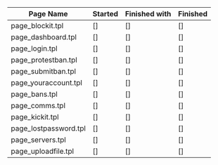 | Page Name             | Started | Finished with | Finished |
| --------------------- | ------- | ------------- | -------- |
| page_blockit.tpl      | []      | []            | []       |
| page_dashboard.tpl    | []      | []            | []       |
| page_login.tpl        | []      | []            | []       |
| page_protestban.tpl   | []      | []            | []       |
| page_submitban.tpl    | []      | []            | []       |
| page_youraccount.tpl  | []      | []            | []       |
| page_bans.tpl         | []      | []            | []       |
| page_comms.tpl        | []      | []            | []       |
| page_kickit.tpl       | []      | []            | []       |
| page_lostpassword.tpl | []      | []            | []       |
| page_servers.tpl      | []      | []            | []       |
| page_uploadfile.tpl   | []      | []            | []       |
